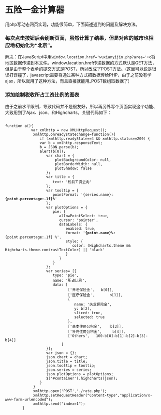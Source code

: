 # 五险一金计算器

用php写动态网页实现，功能很简单，下面简述遇到的问题及解决方法。
### 每次点击按钮后会刷新页面，虽然计算了结果，但是对应的城市也相应地初始化为“北京”。
解决：在JavaScript中用<code>window.location.href='wuxianyijin.php?area='+c</code>将地区数据传递到本文件。window.lacation.href传递数据的方式默认是GET方法，但是由于整个表单的提交方式是POST，所以改成了POST方法。(这里可以说是很误打误撞了，javascript需要将通过某种方式把数据传给PHP，由于之前没有学ajax，所以就用了这种方法，而且直接就能用_POST数组取数据了)

### 添加绘制税收所占工资比例的图表
由于之前水平限制，导致代码并不是很友好，所以再另外写个页面实现这个功能、大致用到了Ajax、json、和Highcharts。关键代码如下：
<pre><code>
function a(){
			var xmlhttp = new XMLHttpRequest();
	         xmlhttp.onreadystatechange=function(){
	            if (xmlhttp.readyState==4 && xmlhttp.status==200) {
	            var b = xmlhttp.responseText;
	            b = JSON.parse(b);
	            alert(b[0]);
	               var chart = {
				       plotBackgroundColor: null,
				       plotBorderWidth: null,
				       plotShadow: false
				   };
				   var title = {
				      text: '税前工资去向'   
				   };      
				   var tooltip = {
				      pointFormat: '{series.name}: <b>{point.percentage:.1f}%</b>'
				   };
				   var plotOptions = {
				      pie: {
				         allowPointSelect: true,
				         cursor: 'pointer',
				         dataLabels: {
				            enabled: true,
				            format: '<b>{point.name}%</b>: {point.percentage:.1f} %',
				            style: {
				               color: (Highcharts.theme && Highcharts.theme.contrastTextColor) || 'black'
				            }
				         }
				      }
				   };
				   var series= [{
				      type: 'pie',
				      name: '所占比例',
				      data: [
					         ['养老保险金',   b[0]],
					         ['医疗保险金',       b[1]],
					         {
					            name: '失业保险金',
					            y: b[2],
					            sliced: true,
					            selected: true
					         },
					         ['基本住房公积金',    b[3]],
					         ['补充住房公积金',     b[4]],
					         ['Others',   100-b[0]-b[1]-b[2]-b[3]-b[4]]
					      ]
				   }];     
				   var json = {};   
				   json.chart = chart; 
				   json.title = title;     
				   json.tooltip = tooltip;  
				   json.series = series;
				   json.plotOptions = plotOptions;
				   $('#container').highcharts(json);  
	            }
	         }
	         xmlhttp.open('POST','./rate.php');
	         xmlhttp.setRequestHeader("Content-type","application/x-www-form-urlencoded");
	         xmlhttp.send("index=1");
		}
</code></pre>
